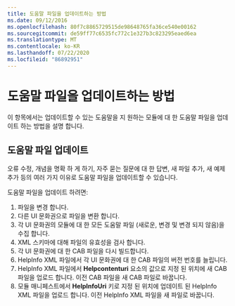```yaml
---
title: 도움말 파일을 업데이트하는 방법
ms.date: 09/12/2016
ms.openlocfilehash: 80f7c8865729515de98648765fa36ce540e00162
ms.sourcegitcommit: de59ff77c6535fc772c1e327b3c823295eaed6ea
ms.translationtype: MT
ms.contentlocale: ko-KR
ms.lasthandoff: 07/22/2020
ms.locfileid: "86892951"
---
```

# <a name="how-to-update-help-files"></a>도움말 파일을 업데이트하는 방법

이 항목에서는 업데이트할 수 있는 도움말을 지 원하는 모듈에 대 한 도움말 파일을 업데이트 하는 방법을 설명 합니다.

## <a name="updating-help-files"></a>도움말 파일 업데이트

오류 수정, 개념을 명확 하 게 하기, 자주 묻는 질문에 대 한 답변, 새 파일 추가, 새 예제 추가 등의 여러 가지 이유로 도움말 파일을 업데이트할 수 있습니다.

도움말 파일을 업데이트 하려면:

1. 파일을 변경 합니다.
1. 다른 UI 문화권으로 파일을 변환 합니다.
1. 각 UI 문화권의 모듈에 대 한 모든 도움말 파일 (새로운, 변경 및 변경 되지 않음)을 수집 합니다.
1. XML 스키마에 대해 파일의 유효성을 검사 합니다.
1. 각 UI 문화권에 대 한 CAB 파일을 다시 빌드합니다.
1. HelpInfo XML 파일에서 각 UI 문화권에 대 한 CAB 파일의 버전 번호를 늘립니다.
1. HelpInfo XML 파일에서 **Helpcontenturi** 요소의 값으로 지정 된 위치에 새 CAB 파일을 업로드 합니다. 이전 CAB 파일을 새 CAB 파일로 바꿉니다.
1. 모듈 매니페스트에서 **HelpInfoUri** 키로 지정 된 위치에 업데이트 된 HelpInfo XML 파일을 업로드 합니다. 이전 HelpInfo XML 파일을 새 파일로 바꿉니다.
